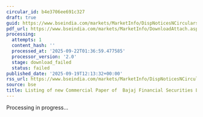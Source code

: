 ```yaml
---
circular_id: b4e3706ee691c327
draft: true
guid: https://www.bseindia.com/markets/MarketInfo/DispNoticesNCirculars.aspx?Noticeid={5218C4C1-C773-4124-91AE-57160B7592BC}&noticeno=20250919-23&dt=09/19/2025&icount=23&totcount=44&flag=0
pdf_url: https://www.bseindia.com/markets/MarketInfo/DownloadAttach.aspx?id=20250919-23&attachedId=
processing:
  attempts: 1
  content_hash: ''
  processed_at: '2025-09-22T01:36:59.477585'
  processor_version: '2.0'
  stage: download_failed
  status: failed
published_date: '2025-09-19T12:13:32+00:00'
rss_url: https://www.bseindia.com/markets/MarketInfo/DispNoticesNCirculars.aspx?Noticeid={5218C4C1-C773-4124-91AE-57160B7592BC}&noticeno=20250919-23&dt=09/19/2025&icount=23&totcount=44&flag=0
source: bse
title: Listing of new Commercial Paper of  Bajaj Financial Securities Limited
---
```


Processing in progress...